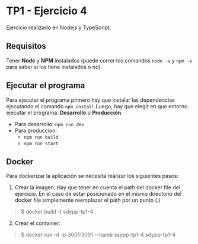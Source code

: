 # TP1 - Ejercicio 4
Ejercicio realizado en Nodejs y TypeScript.

## Requisitos
Tener **Node** y **NPM** instalados (puede correr los comandos `node -v` y `npm -v` para saber si los tiene instalados o no).

## Ejecutar el programa
Para ejecutar el programa primero hay que instalar las dependencias ejecutando el comando `npm install`
Luego, hay que elegir en que entorno ejecutar el programa: **Desarrollo** o **Producción**.

- Para desarrollo: `npm run dev`
- Para produccion:
   - `npm run build`
   - `npm run start`

## Docker
Para dockerizar la aplicación se necesita realizar los siguientes pasos:
1. Crear la imagen. Hay que tener en cuenta el path del docker file del ejercicio. En el caso de estar posicionado en el mismo directorio del docker file simplemente reemplazar el path por un punto (.)
>  $ docker build -t sdypp-tp1-4 .

2. Crear el container:
> $ docker run -d -p 3001:3001 --name ssypp-tp1-4 sdypp-tp1-4